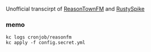Unofficial transcirpt of [ReasonTownFM](https://reason.town/) and [RustySpike](https://rusty-spike.blubrry.net/)

### memo

```
kc logs cronjob/reasonfm
kc apply -f config.secret.yml
```
